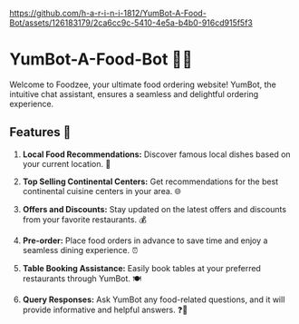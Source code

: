

https://github.com/h-a-r-i-n-i-1812/YumBot-A-Food-Bot/assets/126183179/2ca6cc9c-5410-4e5a-b4b0-916cd915f5f3



# YumBot-A-Food-Bot 🍔🤖

Welcome to Foodzee, your ultimate food ordering website! YumBot, the intuitive chat assistant, ensures a seamless and delightful ordering experience.

## Features 🌟

1. **Local Food Recommendations:** Discover famous local dishes based on your current location. 📍

2. **Top Selling Continental Centers:** Get recommendations for the best continental cuisine centers in your area. 🌐

3. **Offers and Discounts:** Stay updated on the latest offers and discounts from your favorite restaurants. 💰

4. **Pre-order:** Place food orders in advance to save time and enjoy a seamless dining experience. ⏰

5. **Table Booking Assistance:** Easily book tables at your preferred restaurants through YumBot. 🍽️

6. **Query Responses:** Ask YumBot any food-related questions, and it will provide informative and helpful answers. ❓🍕

